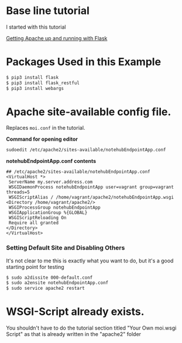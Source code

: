 
# Base line tutorial
I started with this tutorial

[Getting Apache up and running with Flask](https://terokarvinen.com/2016/deploy-flask-python3-on-apache2-ubuntu/)


# Packages Used in this Example

```bash
$ pip3 install flask
$ pip3 install flask_restful
$ pip3 install webargs
```

# Apache site-available config file.

Replaces `moi.conf` in the tutorial.

**Command for opening editor**
```bash
sudoedit /etc/apache2/sites-available/notehubEndpointApp.conf
```

**notehubEndpointApp.conf contents**
```
## /etc/apache2/sites-available/notehubEndpointApp.conf
<VirtualHost *>
 ServerName my.server.address.com
 WSGIDaemonProcess notehubEndpointApp user=vagrant group=vagrant threads=5
 WSGIScriptAlias / /home/vagrant/apache2/notehubEndpointApp.wsgi
<Directory /home/vagrant/apache2/>
 WSGIProcessGroup notehubEndpointApp
 WSGIApplicationGroup %{GLOBAL}
 WSGIScriptReloading On
 Require all granted
</Directory>
</VirtualHost>
```

### Setting Default Site and Disabling Others
It's not clear to me this is exactly what you want to do, but it's a good starting point for testing

```bash
$ sudo a2dissite 000-default.conf
$ sudo a2ensite notehubEndpointApp.conf
$ sudo service apache2 restart
```

# WSGI-Script already exists.
You shouldn't have to do the tutorial section titled
"Your Own moi.wsgi Script" as that is already written in the "apache2" folder


